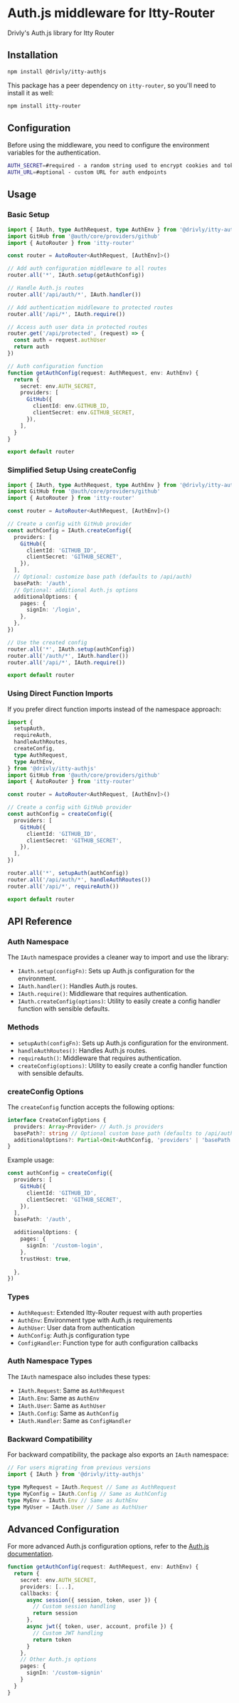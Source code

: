 # Auth.js middleware for Itty-Router

Drivly's Auth.js library for Itty Router

## Installation

```bash
npm install @drivly/itty-authjs
```

This package has a peer dependency on `itty-router`, so you'll need to install it as well:

```bash
npm install itty-router
```

## Configuration

Before using the middleware, you need to configure the environment variables for the authentication.

```bash
AUTH_SECRET=#required - a random string used to encrypt cookies and tokens
AUTH_URL=#optional - custom URL for auth endpoints
```

## Usage

### Basic Setup

```typescript
import { IAuth, type AuthRequest, type AuthEnv } from '@drivly/itty-authjs'
import GitHub from '@auth/core/providers/github'
import { AutoRouter } from 'itty-router'

const router = AutoRouter<AuthRequest, [AuthEnv]>()

// Add auth configuration middleware to all routes
router.all('*', IAuth.setup(getAuthConfig))

// Handle Auth.js routes
router.all('/api/auth/*', IAuth.handler())

// Add authentication middleware to protected routes
router.all('/api/*', IAuth.require())

// Access auth user data in protected routes
router.get('/api/protected', (request) => {
  const auth = request.authUser
  return auth
})

// Auth configuration function
function getAuthConfig(request: AuthRequest, env: AuthEnv) {
  return {
    secret: env.AUTH_SECRET,
    providers: [
      GitHub({
        clientId: env.GITHUB_ID,
        clientSecret: env.GITHUB_SECRET,
      }),
    ],
  }
}

export default router
```

### Simplified Setup Using createConfig

```typescript
import { IAuth, type AuthRequest, type AuthEnv } from '@drivly/itty-authjs'
import GitHub from '@auth/core/providers/github'
import { AutoRouter } from 'itty-router'

const router = AutoRouter<AuthRequest, [AuthEnv]>()

// Create a config with GitHub provider
const authConfig = IAuth.createConfig({
  providers: [
    GitHub({
      clientId: 'GITHUB_ID',
      clientSecret: 'GITHUB_SECRET',
    }),
  ],
  // Optional: customize base path (defaults to /api/auth)
  basePath: '/auth',
  // Optional: additional Auth.js options
  additionalOptions: {
    pages: {
      signIn: '/login',
    },
  },
})

// Use the created config
router.all('*', IAuth.setup(authConfig))
router.all('/auth/*', IAuth.handler())
router.all('/api/*', IAuth.require())

export default router
```

### Using Direct Function Imports

If you prefer direct function imports instead of the namespace approach:

```typescript
import {
  setupAuth,
  requireAuth,
  handleAuthRoutes,
  createConfig,
  type AuthRequest,
  type AuthEnv,
} from '@drivly/itty-authjs'
import GitHub from '@auth/core/providers/github'
import { AutoRouter } from 'itty-router'

const router = AutoRouter<AuthRequest, [AuthEnv]>()

// Create a config with GitHub provider
const authConfig = createConfig({
  providers: [
    GitHub({
      clientId: 'GITHUB_ID',
      clientSecret: 'GITHUB_SECRET',
    }),
  ],
})

router.all('*', setupAuth(authConfig))
router.all('/api/auth/*', handleAuthRoutes())
router.all('/api/*', requireAuth())

export default router
```

## API Reference

### Auth Namespace

The `IAuth` namespace provides a cleaner way to import and use the library:

- `IAuth.setup(configFn)`: Sets up Auth.js configuration for the environment.
- `IAuth.handler()`: Handles Auth.js routes.
- `IAuth.require()`: Middleware that requires authentication.
- `IAuth.createConfig(options)`: Utility to easily create a config handler function with sensible defaults.

### Methods

- `setupAuth(configFn)`: Sets up Auth.js configuration for the environment.
- `handleAuthRoutes()`: Handles Auth.js routes.
- `requireAuth()`: Middleware that requires authentication.
- `createConfig(options)`: Utility to easily create a config handler function with sensible defaults.

### createConfig Options

The `createConfig` function accepts the following options:

```typescript
interface CreateConfigOptions {
  providers: Array<Provider> // Auth.js providers
  basePath?: string // Optional custom base path (defaults to /api/auth)
  additionalOptions?: Partial<Omit<AuthConfig, 'providers' | 'basePath'>> // Any other Auth.js options
}
```

Example usage:

```typescript
const authConfig = createConfig({
  providers: [
    GitHub({
      clientId: 'GITHUB_ID',
      clientSecret: 'GITHUB_SECRET',
    }),
  ],
  basePath: '/auth',

  additionalOptions: {
    pages: {
      signIn: '/custom-login',
    },
    trustHost: true,
    
  },
})
```

### Types

- `AuthRequest`: Extended Itty-Router request with auth properties
- `AuthEnv`: Environment type with Auth.js requirements
- `AuthUser`: User data from authentication
- `AuthConfig`: Auth.js configuration type
- `ConfigHandler`: Function type for auth configuration callbacks

### Auth Namespace Types

The `IAuth` namespace also includes these types:

- `IAuth.Request`: Same as `AuthRequest`
- `IAuth.Env`: Same as `AuthEnv`
- `IAuth.User`: Same as `AuthUser`
- `IAuth.Config`: Same as `AuthConfig`
- `IAuth.Handler`: Same as `ConfigHandler`

### Backward Compatibility

For backward compatibility, the package also exports an `IAuth` namespace:

```typescript
// For users migrating from previous versions
import { IAuth } from '@drivly/itty-authjs'

type MyRequest = IAuth.Request // Same as AuthRequest
type MyConfig = IAuth.Config // Same as AuthConfig
type MyEnv = IAuth.Env // Same as AuthEnv
type MyUser = IAuth.User // Same as AuthUser
```

## Advanced Configuration

For more advanced Auth.js configuration options, refer to the [Auth.js documentation](https://authjs.dev/reference/configuration/auth-config).

```typescript
function getAuthConfig(request: AuthRequest, env: AuthEnv) {
  return {
    secret: env.AUTH_SECRET,
    providers: [...],
    callbacks: {
      async session({ session, token, user }) {
        // Custom session handling
        return session
      },
      async jwt({ token, user, account, profile }) {
        // Custom JWT handling
        return token
      }
    },
    // Other Auth.js options
    pages: {
      signIn: '/custom-signin'
    }
  }
}
```
